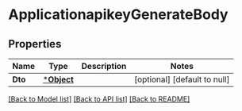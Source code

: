 # ApplicationapikeyGenerateBody

## Properties
Name | Type | Description | Notes
------------ | ------------- | ------------- | -------------
**Dto** | [***Object**](.md) |  | [optional] [default to null]

[[Back to Model list]](../README.md#documentation-for-models) [[Back to API list]](../README.md#documentation-for-api-endpoints) [[Back to README]](../README.md)

